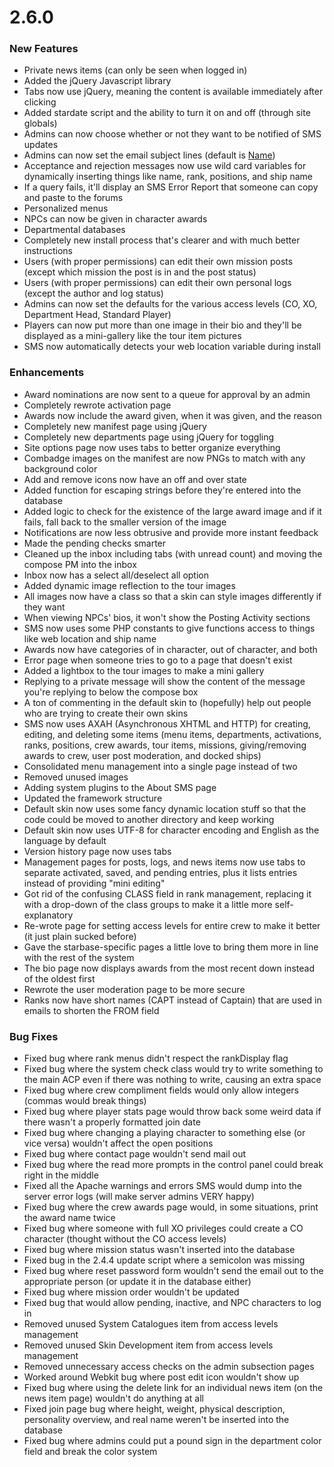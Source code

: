 # 2.6.0 #

### New Features ###
  * Private news items (can only be seen when logged in)
  * Added the jQuery Javascript library
  * Tabs now use jQuery, meaning the content is available immediately after clicking
  * Added stardate script and the ability to turn it on and off (through site globals)
  * Admins can now choose whether or not they want to be notified of SMS updates
  * Admins can now set the email subject lines (default is [Name](Ship.md))
  * Acceptance and rejection messages now use wild card variables for dynamically inserting things like name, rank, positions, and ship name
  * If a query fails, it'll display an SMS Error Report that someone can copy and paste to the forums
  * Personalized menus
  * NPCs can now be given in character awards
  * Departmental databases
  * Completely new install process that's clearer and with much better instructions
  * Users (with proper permissions) can edit their own mission posts (except which mission the post is in and the post status)
  * Users (with proper permissions) can edit their own personal logs (except the author and log status)
  * Admins can now set the defaults for the various access levels (CO, XO, Department Head, Standard Player)
  * Players can now put more than one image in their bio and they'll be displayed as a mini-gallery like the tour item pictures
  * SMS now automatically detects your web location variable during install

### Enhancements ###
  * Award nominations are now sent to a queue for approval by an admin
  * Completely rewrote activation page
  * Awards now include the award given, when it was given, and the reason
  * Completely new manifest page using jQuery
  * Completely new departments page using jQuery for toggling
  * Site options page now uses tabs to better organize everything
  * Combadge images on the manifest are now PNGs to match with any background color
  * Add and remove icons now have an off and over state
  * Added function for escaping strings before they're entered into the database
  * Added logic to check for the existence of the large award image and if it fails, fall back to the smaller version of the image
  * Notifications are now less obtrusive and provide more instant feedback
  * Made the pending checks smarter
  * Cleaned up the inbox including tabs (with unread count) and moving the compose PM into the inbox
  * Inbox now has a select all/deselect all option
  * Added dynamic image reflection to the tour images
  * All images now have a class so that a skin can style images differently if they want
  * When viewing NPCs' bios, it won't show the Posting Activity sections
  * SMS now uses some PHP constants to give functions access to things like web location and ship name
  * Awards now have categories of in character, out of character, and both
  * Error page when someone tries to go to a page that doesn't exist
  * Added a lightbox to the tour images to make a mini gallery
  * Replying to a private message will show the content of the message you're replying to below the compose box
  * A ton of commenting in the default skin to (hopefully) help out people who are trying to create their own skins
  * SMS now uses AXAH (Asynchronous XHTML and HTTP) for creating, editing, and deleting some items (menu items, departments, activations, ranks, positions, crew awards, tour items, missions, giving/removing awards to crew, user post moderation, and docked ships)
  * Consolidated menu management into a single page instead of two
  * Removed unused images
  * Adding system plugins to the About SMS page
  * Updated the framework structure
  * Default skin now uses some fancy dynamic location stuff so that the code could be moved to another directory and keep working
  * Default skin now uses UTF-8 for character encoding and English as the language by default
  * Version history page now uses tabs
  * Management pages for posts, logs, and news items now use tabs to separate activated, saved, and pending entries, plus it lists entries instead of providing "mini editing"
  * Got rid of the confusing CLASS field in rank management, replacing it with a drop-down of the class groups to make it a little more self-explanatory
  * Re-wrote page for setting access levels for entire crew to make it better (it just plain sucked before)
  * Gave the starbase-specific pages a little love to bring them more in line with the rest of the system
  * The bio page now displays awards from the most recent down instead of the oldest first
  * Rewrote the user moderation page to be more secure
  * Ranks now have short names (CAPT instead of Captain) that are used in emails to shorten the FROM field

### Bug Fixes ###
  * Fixed bug where rank menus didn't respect the rankDisplay flag
  * Fixed bug where the system check class would try to write something to the main ACP even if there was nothing to write, causing an extra space
  * Fixed bug where crew compliment fields would only allow integers (commas would break things)
  * Fixed bug where player stats page would throw back some weird data if there wasn't a properly formatted join date
  * Fixed bug where changing a playing character to something else (or vice versa) wouldn't affect the open positions
  * Fixed bug where contact page wouldn't send mail out
  * Fixed bug where the read more prompts in the control panel could break right in the middle
  * Fixed all the Apache warnings and errors SMS would dump into the server error logs (will make server admins VERY happy)
  * Fixed bug where the crew awards page would, in some situations, print the award name twice
  * Fixed bug where someone with full XO privileges could create a CO character (thought without the CO access levels)
  * Fixed bug where mission status wasn't inserted into the database
  * Fixed bug in the 2.4.4 update script where a semicolon was missing
  * Fixed bug where reset password form wouldn't send the email out to the appropriate person (or update it in the database either)
  * Fixed bug where mission order wouldn't be updated
  * Fixed bug that would allow pending, inactive, and NPC characters to log in
  * Removed unused System Catalogues item from access levels management
  * Removed unused Skin Development item from access levels management
  * Removed unnecessary access checks on the admin subsection pages
  * Worked around Webkit bug where post edit icon wouldn't show up
  * Fixed bug where using the delete link for an individual news item (on the news item page) wouldn't do anything at all
  * Fixed join page bug where height, weight, physical description, personality overview, and real name weren't be inserted into the database
  * Fixed bug where admins could put a pound sign in the department color field and break the color system
